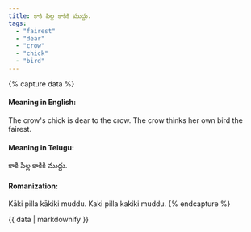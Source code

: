 ```yaml
---
title: కాకి పిల్ల కాకికి ముద్దు.
tags:
  - "fairest"
  - "dear"
  - "crow"
  - "chick"
  - "bird"
---
```


{% capture data %}
#### Meaning in English:
The crow's chick is dear to the crow.
The crow thinks her own bird the fairest.

#### Meaning in Telugu:
కాకి పిల్ల కాకికి ముద్దు.

#### Romanization:
Kāki pilla kākiki muddu.
Kaki pilla kakiki muddu.
{% endcapture %}

{{ data | markdownify }}

